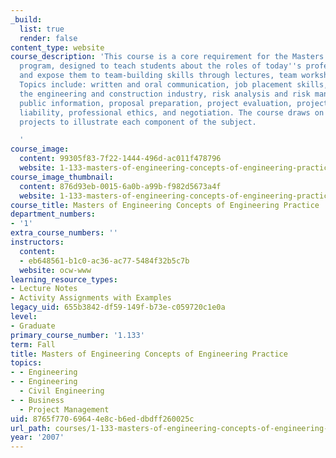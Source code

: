 ```yaml
---
_build:
  list: true
  render: false
content_type: website
course_description: 'This course is a core requirement for the Masters in Engineering
  program, designed to teach students about the roles of today''s professional engineer
  and expose them to team-building skills through lectures, team workshops, and seminars.
  Topics include: written and oral communication, job placement skills, trends in
  the engineering and construction industry, risk analysis and risk management, managing
  public information, proposal preparation, project evaluation, project management,
  liability, professional ethics, and negotiation. The course draws on relevant large-scale
  projects to illustrate each component of the subject.

  '
course_image:
  content: 99305f83-7f22-1444-496d-ac011f478796
  website: 1-133-masters-of-engineering-concepts-of-engineering-practice-fall-2007
course_image_thumbnail:
  content: 876d93eb-0015-6a0b-a99b-f982d5673a4f
  website: 1-133-masters-of-engineering-concepts-of-engineering-practice-fall-2007
course_title: Masters of Engineering Concepts of Engineering Practice
department_numbers:
- '1'
extra_course_numbers: ''
instructors:
  content:
  - eb648561-b1c0-ac36-ac77-5484f32b5c7b
  website: ocw-www
learning_resource_types:
- Lecture Notes
- Activity Assignments with Examples
legacy_uid: 655b3842-df59-149f-b73e-c059720c1e0a
level:
- Graduate
primary_course_number: '1.133'
term: Fall
title: Masters of Engineering Concepts of Engineering Practice
topics:
- - Engineering
- - Engineering
  - Civil Engineering
- - Business
  - Project Management
uid: 8765f770-6964-4e8c-b6ed-dbdff260025c
url_path: courses/1-133-masters-of-engineering-concepts-of-engineering-practice-fall-2007
year: '2007'
---
```

